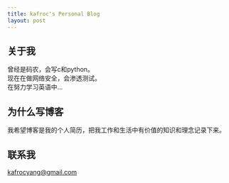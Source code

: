 ```yaml
---
title: kafroc's Personal Blog
layout: post
---
```


## 关于我

曾经是码农，会写c和python。<br>
现在在做网络安全，会渗透测试。<br>
在努力学习英语中...

## 为什么写博客

我希望博客是我的个人简历，把我工作和生活中有价值的知识和理念记录下来。

## 联系我

kafrocyang@gmail.com
